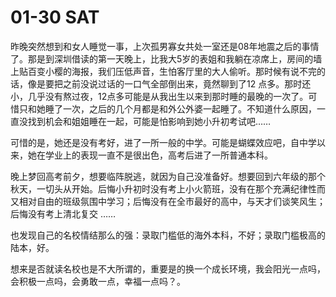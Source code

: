 # 01-30 SAT

昨晚突然想到和女人睡觉一事，上次孤男寡女共处一室还是08年地震之后的事情了。那是到深圳借读的第一天晚上，比我大5岁的表姐和我躺在凉席上，房间的墙上贴百变小樱的海报，我们压低声音，生怕客厅里的大人偷听。那时候有说不完的话，像是要把之前没说过话的一口气全部倒出来，竟然聊到了12 点多。那时还小，几乎没有熬过夜，12点多可能是从我出生以来到那时睡的最晚的一次了。可惜只和她睡了一次，之后的几个月都是和外公外婆一起睡了。不知道什么原因，一直没找到机会和姐姐睡在一起，可能是怕影响到她小升初考试吧……

可惜的是，她还是没有考好，进了一所一般的中学。可能是蝴蝶效应吧，自中学以来，她在学业上的表现一直不是很出色，高考后进了一所普通本科。

晚上梦回高考前夕，想要临阵脱逃，就因为自己没准备好。想要回到六年级的那个秋天，一切头从开始。后悔小升初时没有考上小火箭班，没有在那个充满纪律性而又相对自由的班级氛围中学习；后悔没有在全市最好的高中，与天才们谈笑风生；后悔没有考上清北复交 ……

也发现自己的名校情结那么的强：录取门槛低的海外本科，不好；录取门槛极高的陆本，好。

想来是否就读名校也是不大所谓的，重要是的换一个成长环境，我会阳光一点吗，会积极一点吗，会勇敢一点，幸福一点吗？。
